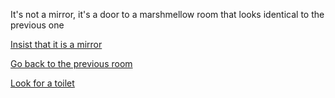 It's not a mirror, it's a door to a marshmellow room that looks identical to the previous one

[Insist that it is a mirror](/insist/insist.md)

[Go back to the previous room](../marshmallow.md)

[Look for a toilet](../eating-walls/find-a-toilet/find-a-toilet.md)

